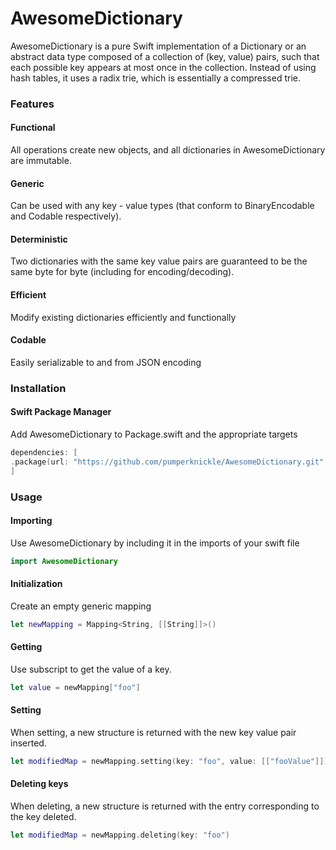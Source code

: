 # AwesomeDictionary

AwesomeDictionary is a pure Swift implementation of a Dictionary or an abstract data type composed of a collection of (key, value) pairs, such that each possible key appears at most once in the collection. Instead of using hash tables, it uses a radix trie, which is essentially a compressed trie.

### Features
#### Functional
All operations create new objects, and all dictionaries in AwesomeDictionary are immutable.
#### Generic
Can be used with any key - value types (that conform to BinaryEncodable and Codable respectively).
#### Deterministic
Two dictionaries with the same key value pairs are guaranteed to be the same byte for byte (including for encoding/decoding).
#### Efficient
Modify existing dictionaries efficiently and functionally
#### Codable
Easily serializable to and from JSON encoding
  
  
### Installation

#### Swift Package Manager

Add AwesomeDictionary to Package.swift and the appropriate targets

```swift
dependencies: [
.package(url: "https://github.com/pumperknickle/AwesomeDictionary.git", from: "1.0.0")
]
```

### Usage

#### Importing

Use AwesomeDictionary by including it in the imports of your swift file

```swift
import AwesomeDictionary
```

#### Initialization

Create an empty generic mapping

```swift
let newMapping = Mapping<String, [[String]]>()
```

#### Getting

Use subscript to get the value of a key.

```swift
let value = newMapping["foo"]
```

#### Setting

When setting, a new structure is returned with the new key value pair inserted.

```swift
let modifiedMap = newMapping.setting(key: "foo", value: [["fooValue"]])
```

#### Deleting keys

When deleting, a new structure is returned with the entry corresponding to the key deleted.

```swift
let modifiedMap = newMapping.deleting(key: "foo")
```
